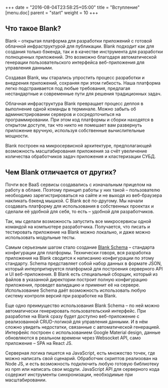 +++
date = "2016-08-04T23:58:25+05:00"
title = "Вступление"
[menu.doc]
    parent = "start"
    weight = 10
+++


## Что такое Blank?
Blank – открытая платформа для разработки приложений с готовой облачной инфраструктурой для публикации.
Blank подходит как для создания только бэкенда, так и в качестве инструмента для разработки полноценных приложений.
Это возможно благодаря автоматической генерации пользовательского интерфейса веб-приложения для управления данными.

Создавая Blank, мы старались упростить процесс разработки и внедрения приложений, сохраняя при этом гибкость.
Наша платформа легко подстраивается под любые требования, предлагая нестандартные и современные пути для решения традиционных задач.

Облачная инфраструктура Blank превращает процесс деплоя в выполнение одной команды в терминале. Можно забыть
об администрировании серверов и сосредоточиться на программировании. При этом код платформы и сборки находятся в открытом доступе,
так что никто не помешает вам развернуть приложение вручную, используя собственные вычислительные мощности.

Blank построен на микросервисной архитектуре, предполагающей возможность масштабирования приложения за счёт увеличение количества
обработчиков задач приложения и кластеризации СУБД.

## Чем Blank отличается от других?
Почти все BaaS сервисы создавались с изначальным прицелом на работу в облаке. Поэтому принцип работы у них такой – пользователю необходимо
зарегистрироваться на сайте и не выходя из веб-браузера накликать бэкенд мышкой. С Blank всё по-другому. Мы начали
создавать платформу для использования в собственных проектах и сделали её удобной для себя, то есть – удобной для разработчиков.

Так, мы сделали возможность запустить все микросервисы одной командой на компьютере разработчика. Получается, что писать и тестировать
приложение на Blank можно локально, и даже можно использовать модульные тесты.

Самым серьезным шагом стало создание [Blank Schema](/site/doc/schema) – стандарта конфигурации для платформы. Технически говоря, вся разработка приложения
на Blank сводится к написанию конфигурации по этому стандарту. Schema представляет собой набор данных в формате JSON, который интерпритируется
платформой для построения серверного API и UI веб-приложения. В Blank eсть специальный сборщик, который из файлов в указанной
директории построит полную конфигурацию приложения, проведет валидацию и применит её на сервере. Использование Schema даёт
возможность использовать любую систему контроля версий при разработке на Blank.

Еще одно преимущество использования Blank Schema – по ней можно автоматически генерировать пользовательский интерфейс. При разработке
на Blank сразу будет доступно веб-приложение с реализованной CRUD-логикой для управления данными. И в нём сложно увидеть недостатки,
связанные с автоматической генерацией. Интерфейс построен с использованием Google Material design, данные обновляются в реальном
времени через Websocket API, само приложение – SPA на React JS.

Серверная логика пишется на JavaScript, есть множество точек, где можно написать свой сценарий. Обработчик скриптов реализован на
Node JS, и есть возможность подключить любую готовую библиотеку из npm или написать свои модули. JavaScript API для серверного кода содержит
инструменты синхронизации, необходимые при масштабировании.
